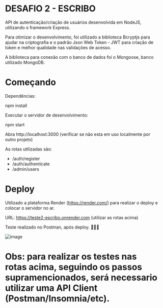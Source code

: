 # DESAFIO 2 - ESCRIBO

API de autenticação/criação de usuários desenvolvida em NodeJS, utilizando o framework Express.

Para otimizar o desenvolvimento, foi utilizado a biblioteca Bcryptjs para ajudar na criptografia e o padrão Json Web Token - JWT para criação de token e melhor qualidade nas validações de acesso.

A biblioteca para conexão com o banco de dados foi o Mongoose, banco utilizado MongoDB.

# Começando

Dependências:

npm install

Executar o servidor de desenvolvimento:

npm start

Abra http://localhost:3000 (verificar se não esta em uso localmente por outro projeto)

As rotas utilizadas são:

- /auth/register
- /auth/authenticate
- /admin/users

# Deploy

Utilizado a plataforma Render (https://render.com/) para realizar o deploy e colocar o servidor no ar.

URL: https://teste2-escribo.onrender.com (utilizar as rotas acima)

Teste realizado no Postman, após deploy. 🎉🎊✨

![image](https://github.com/MicaelJr/Teste2-Escribo/assets/43708135/ee4fc238-1303-4d34-8ae7-ae765e66601e)


# Obs: para realizar os testes nas rotas acima, seguindo os passos supramencionados, será necessario utilizar uma API Client (Postman/Insomnia/etc).
